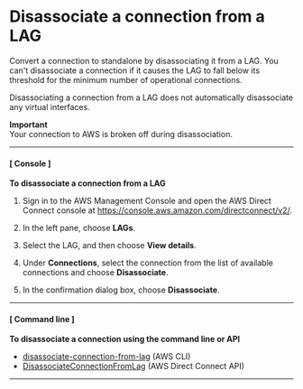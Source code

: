 # Disassociate a connection from a LAG<a name="disassociate-connection-from-lag"></a>

Convert a connection to standalone by disassociating it from a LAG\. You can't disassociate a connection if it causes the LAG to fall below its threshold for the minimum number of operational connections\.

Disassociating a connection from a LAG does not automatically disassociate any virtual interfaces\.

**Important**  
Your connection to AWS is broken off during disassociation\.

------
#### [ Console ]

**To disassociate a connection from a LAG**

1. Sign in to the AWS Management Console and open the AWS Direct Connect console at [https://console\.aws\.amazon\.com/directconnect/v2/](https://console.aws.amazon.com/directconnect/v2/)\.

1. In the left pane, choose **LAGs**\.

1. Select the LAG, and then choose **View details**\.

1. Under **Connections**, select the connection from the list of available connections and choose **Disassociate**\.

1. In the confirmation dialog box, choose **Disassociate**\.

------
#### [ Command line ]

**To disassociate a connection using the command line or API**
+ [disassociate\-connection\-from\-lag](https://docs.aws.amazon.com/cli/latest/reference/directconnect/disassociate-connection-from-lag.html) \(AWS CLI\)
+ [DisassociateConnectionFromLag](https://docs.aws.amazon.com/directconnect/latest/APIReference/API_DisassociateConnectionFromLag.html) \(AWS Direct Connect API\)

------